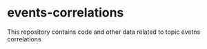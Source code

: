 # events-correlations
This repository contains code and other data related to topic evetns correlations

